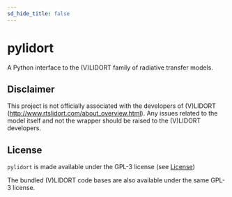 ```yaml
---
sd_hide_title: false
---
```


# pylidort
A Python interface to the (V)LIDORT family of radiative transfer models.

## Disclaimer
This project is not officially associated with the developers of (V)LIDORT (http://www.rtslidort.com/about_overview.html).
Any issues related to the model itself and not the wrapper should be raised to the (V)LIDORT developers.

## License
`pylidort` is made available under the GPL-3 license (see [License](https://github.com/usask-arg/sasktran2/blob/main/license.txt))

The bundled (V)LIDORT code bases are also available under the same GPL-3 license.
